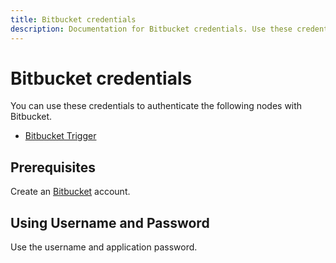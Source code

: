 ```yaml
---
title: Bitbucket credentials
description: Documentation for Bitbucket credentials. Use these credentials to authenticate Bitbucket in n8n, a workflow automation platform.
---
```


# Bitbucket credentials

You can use these credentials to authenticate the following nodes with Bitbucket.

- [Bitbucket Trigger](/integrations/builtin/trigger-nodes/n8n-nodes-base.bitbuckettrigger/)


## Prerequisites

Create an [Bitbucket](https://www.Bitbucket.com/) account.

## Using Username and Password

Use the username and application password.

